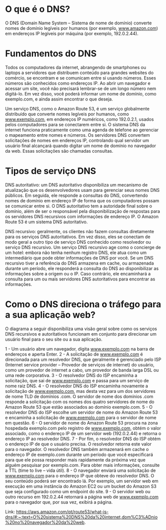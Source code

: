 # O que é o DNS?
O DNS (Domain Name System – Sistema de nome de domínio) converte nomes de domínio legíveis por humanos (por exemplo, www.amazon.com) em endereços IP legíveis por máquina (por exemplo, 192.0.2.44).

# Fundamentos do DNS
Todos os computadores da internet, abrangendo de smartphones ou laptops a servidores que distribuem conteúdo para grandes websites do comércio, se encontram e se comunicam entre si usando números. Esses números são conhecidos como endereços IP. Ao abrir um navegador e acessar um site, você não precisará lembrar-se de um longo número nem digitá-lo. Em vez disso, você poderá informar um nome de domínio, como exemplo.com, e ainda assim encontrar o que deseja.

Um serviço DNS, como o Amazon Route 53, é um serviço globalmente distribuído que converte nomes legíveis por humanos, como www.exemplo.com, em endereços IP numéricos, como 192.0.2.1, usados pelos computadores para se conectarem entre si. O sistema DNS da internet funciona praticamente como uma agenda de telefone ao gerenciar o mapeamento entre nomes e números. Os servidores DNS convertem solicitações de nomes em endereços IP, controlando qual servidor um usuário final alcançará quando digitar um nome de domínio no navegador da web. Essas solicitações são chamadas consultas.

# Tipos de serviço DNS
DNS autoritativo: um DNS autoritativo disponibiliza um mecanismo de atualização que os desenvolvedores usam para gerenciar seus nomes DNS públicos. Em seguida, ele responde a consultas do DNS, convertendo nomes de domínio em endereço IP de forma que os computadores possam se comunicar entre si. O DNS autoritativo tem a autoridade final sobre o domínio, além de ser o responsável pela disponibilização de respostas para os servidores DNS recursivos com informações de endereço IP. O Amazon Route 53 é um sistema DNS autoritativo.

DNS recursivo: geralmente, os clientes não fazem consultas diretamente para os serviços DNS autoritativos. Em vez disso, eles se conectam de modo geral a outro tipo de serviço DNS conhecido como resolvedor ou serviço DNS recursivo. Um serviço DNS recursivo age como o concierge de um hotel: embora não tenha nenhum registro DNS, ele atua como um intermediário que pode obter informações de DNS por você. Se um DNS recursivo tiver a referência do DNS armazena em cache, ou armazenada durante um período, ele responderá a consulta do DNS ao disponibilizar as informações sobre a origem ou o IP. Caso contrário, ele encaminhará a consulta para um ou mais servidores DNS autoritativos para encontrar as informações.

# Como o DNS direciona o tráfego para a sua aplicação web?
O diagrama a seguir disponibiliza uma visão geral sobre como os serviços DNS recursivos e autoritativos funcionam em conjunto para direcionar um usuário final para o seu site ou a sua aplicação.

1 - Um usuário abre um navegador, digita www.exemplo.com na barra de endereços e aperta Enter.
2 - A solicitação de www.exemplo.com é direcionada para um resolvedor DNS, que geralmente é gerenciado pelo ISP (Internet service provider – Provedor de serviços de internet) do usuário, como um provedor de internet a cabo, um provedor de banda larga DSL ou uma rede corporativa.
3 - O resolvedor DNS do ISP encaminha a solicitação, que sai de www.exemplo.com e passa para um serviço de nome raiz DNS.
4 - O resolvedor DNS do ISP encaminha novamente a solicitação de www.exemplo.com, mas desta vez para um dos servidores de nome TLD de domínios .com. O servidor de nome dos domínios .com responde a solicitação com os nomes dos quatro servidores de nome do Amazon Route 53 que estão associados ao domínio exemplo.com.
5 - O resolvedor DNS do ISP escolhe um servidor de nome do Amazon Route 53 e encaminha a solicitação de www.exemplo.com para o servidor de nome em questão.
6 - O servidor de nome do Amazon Route 53 procura na zona hospedada exemplo.com pelo registro de www.exemplo.com, obtém o valor associado, como o endereço IP de um servidor web (192.0.2.44) e retorna o endereço IP ao resolvedor DNS.
7 - Por fim, o resolvedor DNS do ISP obtém o endereço IP de que o usuário precisa. O resolvedor retorna este valor para o navegador. O resolvedor DNS também armazenará em cache o endereço IP de exemplo.com durante um período que você especificará para que ele possa responder mais rapidamente da próxima vez que alguém pesquisar por exemplo.com. Para obter mais informações, consulte a TTL (time to live – vida útil).
8 - O navegador enviará uma solicitação de www.exemplo.com para o endereço IP que obteve do resolvedor DNS. O seu conteúdo poderá ser encontrado lá. Por exemplo, um servidor web em execução em uma instância do Amazon EC2 ou um bucket do Amazon S3 que seja configurado como um endpoint do site.
9 - O servidor web ou outro recurso em 192.0.2.44 retornará a página web de www.exemplo.com para o navegador que, por sua vez, exibirá a página.


Link: https://aws.amazon.com/pt/route53/what-is-dns/#:~:text=O%20sistema%20DNS%20da%20internet,dom%C3%ADnio%20no%20navegador%20da%20web.